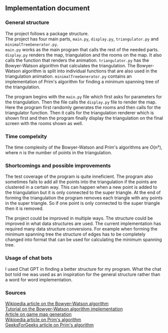 ## Implementation document

### General structure

The project follows a package structure. \
The project has four main parts, `main.py`, `display.py`, `triangulator.py` and `minimalTreeGenerator.py`. \
`main.py` works as the main program that calls the rest of the needed parts. 
`display.py` renders the map, triangulation and the rooms on the map. It also calls the function that renders the animation. `triangulator.py` has the Bowyer-Watson algorithm that calculates the triangulation. The Bowyer-Watson algorithm is split into individual functions that are also used in the triangulation animation. `minimalTreeGenerator.py` contains an implementation of Prim's algorithm for finding a minimum spanning tree of the triangulation.

The program begins with the `main.py` file which first asks for parameters for the triangulation. Then the file calls the `display.py` file to render the map. Here the program first randomly generates the rooms and then calls for the triangulator function. Then it calls for the triangulation renderer which is shown first and then the program finally display the triangulation on the final screen with the rooms shown as well.

### Time compelxity

The time complexity of the Bowyer-Watson and Prim's algorithms are _O_(n²), where n is the number of points in the triangulation.

### Shortcomings and possible improvements

The test coverage of the program is quite inneficient. The program also sometimes fails to add all the points into the triangulation if the points are clustered in a certain way. This can happen when a new point is added to the triangulation but it is only connected to the super triangle. At the end of forming the triangulation the program removes each triangle with any points in the super triangle. So if one point is only connected to the super triangle then it is removed.

The project could be improved in multiple ways. The structure could be improved in what data structures are used. The current implementation has required many data structure conversions. For example when forming the minimum spanning tree the structure of edges has to be completely changed into format that can be used for calculating the minimum spanning tree.

### Usage of chat bots

I used Chat GPT in finding a better structure for my program. What the chat bot told me was used as an inspiration for the general structure rather than a word for word implementation.

### Sources

[Wikipedia article on the Bowyer-Watson algorithm](https://en.wikipedia.org/wiki/Bowyer%E2%80%93Watson_algorithm) \
[Tutorial on the Bowyer-Watson algorithm implementation](https://www.gorillasun.de/blog/bowyer-watson-algorithm-for-delaunay-triangulation/) \
[Article on game map generation](https://www.gamedeveloper.com/programming/procedural-dungeon-generation-algorithm#close-modal) \
[Wikipedia article on Prim's algorithm](https://en.wikipedia.org/wiki/Prim%27s_algorithm) \
[GeeksForGeeks article on Prim's algorithm](https://www.geeksforgeeks.org/prims-minimum-spanning-tree-mst-greedy-algo-5/)